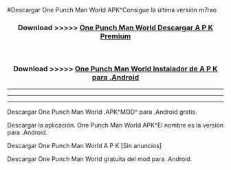 #Descargar One Punch Man World  APK^Consigue la última versión m7rao



<div align="center">
<h3>Download >>>>> <a href="https://es-sites.web.app/?es= One Punch Man World ">One Punch Man World  Descargar A P K Premium</a></h3><br>

<h3>Download >>>>> <a href="https://es-sites.web.app/?es= One Punch Man World ">One Punch Man World  Instalador de A P K para .Android</a></h3>
</div>


----------------------------------------------------------

----------------------------------------------------------

----------------------------------------------------------

Descargar One Punch Man World  .APK^MOD^ para .Android gratis.

Descargar la aplicación. One Punch Man World  APK^El nombre es la versión para .Android.

Descargar One Punch Man World  A P K [Sin anuncios]

Descargar One Punch Man World  gratuita del mod para .Android.